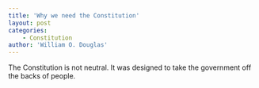 ```yaml
---
title: 'Why we need the Constitution'
layout: post
categories:
    - Constitution
author: 'William O. Douglas'
---
```


The Constitution is not neutral. It was designed to take the government off the backs of people.